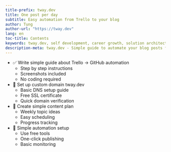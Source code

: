 ```yaml
---
title-prefix: tway.dev
title: One post per day
subtitle: Easy automation from Trello to your blog
author: Tung
author-url: "https://tway.dev"
lang: en
toc-title: Contents
keywords: tway.dev, self development, career growth, solution architect, technical leader, automation, productivity, workflow
description-meta: tway.dev - Simple guide to automate your blog posts from Trello without coding
---
```


* ✅ Write simple guide about Trello → GitHub automation
  - Step by step instructions
  - Screenshots included
  - No coding required
* 🚀 Set up custom domain tway.dev
  - Basic DNS setup guide
  - Free SSL certificate
  - Quick domain verification
* 📝 Create simple content plan
  - Weekly topic ideas
  - Easy scheduling
  - Progress tracking
* 🔄 Simple automation setup
  - Use free tools
  - One-click publishing
  - Basic monitoring
